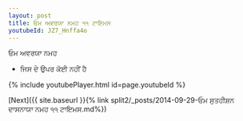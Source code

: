 ```yaml
---
layout: post
title: ਓਮ ਅਵਰਯਾ ਨਮਹ ੧੧ ਟਾਇਮਸ
youtubeId: JZ7_Hnffa4o
---
```

 
 
 ਓਮ ਅਵਰਯਾ ਨਮਹ  
 
 -  ਜਿਸ ਦੇ ਉਪਰ ਕੋਈ ਨਹੀਂ ਹੈ 
 
  
 
  
 
 
 
 
 
 


{% include youtubePlayer.html id=page.youtubeId %}
 
[Next]({{ site.baseurl }}{% link  split2/_posts/2014-09-29-ਓਮ ਸੁਤਹੀਸ਼ਨ ਦਾਸਨਾਯਾ ਨਮਹ ੧੧ ਟਾਇਮਸ.md%})
 
